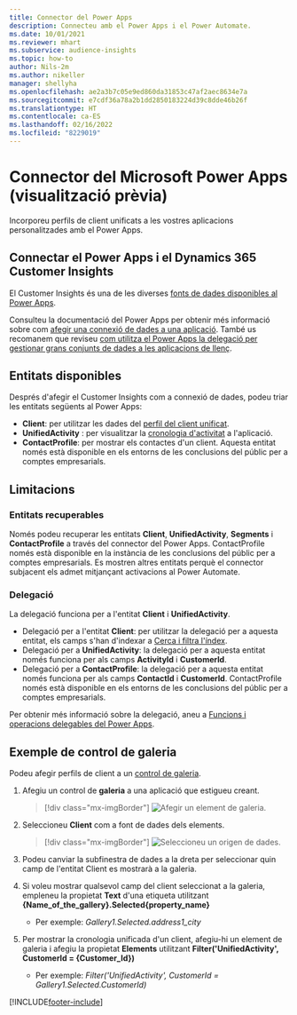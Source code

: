 ```yaml
---
title: Connector del Power Apps
description: Connecteu amb el Power Apps i el Power Automate.
ms.date: 10/01/2021
ms.reviewer: mhart
ms.subservice: audience-insights
ms.topic: how-to
author: Nils-2m
ms.author: nikeller
manager: shellyha
ms.openlocfilehash: ae2a3b7c05e9ed860da31853c47af2aec8634e7a
ms.sourcegitcommit: e7cdf36a78a2b1dd2850183224d39c8dde46b26f
ms.translationtype: HT
ms.contentlocale: ca-ES
ms.lasthandoff: 02/16/2022
ms.locfileid: "8229019"
---
```

# <a name="microsoft-power-apps-connector-preview"></a>Connector del Microsoft Power Apps (visualització prèvia)

Incorporeu perfils de client unificats a les vostres aplicacions personalitzades amb el Power Apps.

## <a name="connect-power-apps-and-dynamics-365-customer-insights"></a>Connectar el Power Apps i el Dynamics 365 Customer Insights

El Customer Insights és una de les diverses [fonts de dades disponibles al Power Apps](/powerapps/maker/canvas-apps/working-with-data-sources).

Consulteu la documentació del Power Apps per obtenir més informació sobre com [afegir una connexió de dades a una aplicació](/powerapps/maker/canvas-apps/add-data-connection). També us recomanem que reviseu [com utilitza el Power Apps la delegació per gestionar grans conjunts de dades a les aplicacions de llenç](/powerapps/maker/canvas-apps/delegation-overview).

## <a name="available-entities"></a>Entitats disponibles

Després d'afegir el Customer Insights com a connexió de dades, podeu triar les entitats següents al Power Apps:

- **Client**: per utilitzar les dades del [perfil del client unificat](customer-profiles.md).
- **UnifiedActivity** : per visualitzar la [cronologia d'activitat](activities.md) a l'aplicació.
- **ContactProfile**: per mostrar els contactes d'un client. Aquesta entitat només està disponible en els entorns de les conclusions del públic per a comptes empresarials.

## <a name="limitations"></a>Limitacions

### <a name="retrievable-entities"></a>Entitats recuperables

Només podeu recuperar les entitats **Client**, **UnifiedActivity**, **Segments** i **ContactProfile** a través del connector del Power Apps. ContactProfile només està disponible en la instància de les conclusions del públic per a comptes empresarials. Es mostren altres entitats perquè el connector subjacent els admet mitjançant activacions al Power Automate.

### <a name="delegation"></a>Delegació

La delegació funciona per a l'entitat **Client** i **UnifiedActivity**. 

- Delegació per a l'entitat **Client**: per utilitzar la delegació per a aquesta entitat, els camps s'han d'indexar a [Cerca i filtra l'índex](search-filter-index.md).  
- Delegació per a **UnifiedActivity**: la delegació per a aquesta entitat només funciona per als camps **ActivityId** i **CustomerId**.  
- Delegació per a **ContactProfile**: la delegació per a aquesta entitat només funciona per als camps **ContactId** i **CustomerId**. ContactProfile només està disponible en els entorns de les conclusions del públic per a comptes empresarials.

Per obtenir més informació sobre la delegació, aneu a [Funcions i operacions delegables del Power Apps](/powerapps/maker/canvas-apps/delegation-overview). 

## <a name="example-gallery-control"></a>Exemple de control de galeria

Podeu afegir perfils de client a un [control de galeria](/powerapps/maker/canvas-apps/add-gallery).

1. Afegiu un control de **galeria** a una aplicació que estigueu creant.

    > [!div class="mx-imgBorder"]
    > ![Afegir un element de galeria.](media/connector-powerapps9.png "Afegiu-hi un element de galeria.")

2. Seleccioneu **Client** com a font de dades dels elements.

    > [!div class="mx-imgBorder"]
    > ![Seleccioneu un origen de dades.](media/choose-datasource-powerapps.png "Seleccioneu una font de dades.")

3. Podeu canviar la subfinestra de dades a la dreta per seleccionar quin camp de l'entitat Client es mostrarà a la galeria.

4. Si voleu mostrar qualsevol camp del client seleccionat a la galeria, empleneu la propietat **Text** d'una etiqueta utilitzant **{Name_of_the_gallery}.Selected{property_name}**  
    - Per exemple: _Gallery1.Selected.address1_city_

5. Per mostrar la cronologia unificada d'un client, afegiu-hi un element de galeria i afegiu la propietat **Elements** utilitzant **Filter('UnifiedActivity', CustomerId = {Customer_Id})**  
    - Per exemple: _Filter('UnifiedActivity', CustomerId = Gallery1.Selected.CustomerId)_


[!INCLUDE[footer-include](../includes/footer-banner.md)]
